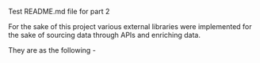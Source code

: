 Test README.md file for part 2

For the sake of this project various external libraries were implemented for the sake of sourcing data through APIs and enriching data. 

They are as the following - 